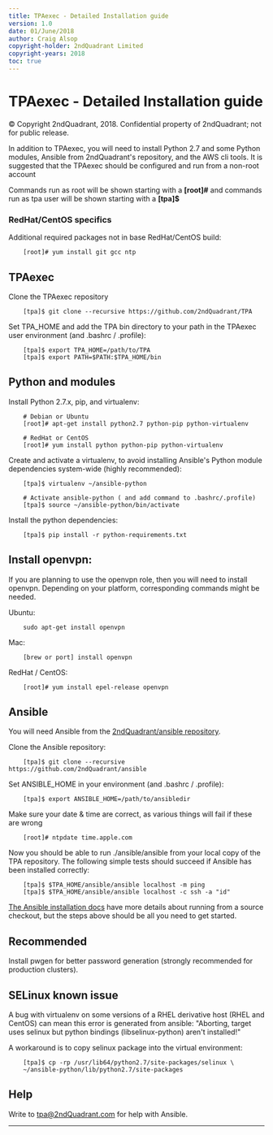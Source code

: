 ```yaml
---
title: TPAexec - Detailed Installation guide
version: 1.0
date: 01/June/2018
author: Craig Alsop
copyright-holder: 2ndQuadrant Limited
copyright-years: 2018
toc: true
---
```


TPAexec - Detailed Installation guide
===========================

© Copyright 2ndQuadrant, 2018. Confidential property of 2ndQuadrant; not for public release.



In addition to TPAexec, you will need to install Python 2.7 and some Python modules, Ansible
from 2ndQuadrant's repository, and the AWS cli tools.
It is suggested that the TPAexec should be configured and run from a non-root account

Commands run as root will be shown starting with a **[root]#** and commands run as tpa user will be shown starting with a **[tpa]$**

### RedHat/CentOS specifics

Additional required packages not in base RedHat/CentOS build:

```
    [root]# yum install git gcc ntp
```

## TPAexec

Clone the TPAexec repository

```
    [tpa]$ git clone --recursive https://github.com/2ndQuadrant/TPA
```
Set TPA_HOME and add the TPA bin directory to your path in the TPAexec user environment (and .bashrc / .profile):
```
    [tpa]$ export TPA_HOME=/path/to/TPA
    [tpa]$ export PATH=$PATH:$TPA_HOME/bin
```


Python and modules
------------------

Install Python 2.7.x, pip, and virtualenv:

```
    # Debian or Ubuntu
    [root]# apt-get install python2.7 python-pip python-virtualenv

    # RedHat or CentOS
    [root]# yum install python python-pip python-virtualenv
```

Create and activate a virtualenv, to avoid installing Ansible's Python
module dependencies system-wide (highly recommended):

```
    [tpa]$ virtualenv ~/ansible-python

    # Activate ansible-python ( and add command to .bashrc/.profile)
    [tpa]$ source ~/ansible-python/bin/activate
```

Install the python dependencies:

```
    [tpa]$ pip install -r python-requirements.txt
```

Install openvpn:
----------------

If you are planning to use the openvpn role, then you will need to install openvpn. Depending on your platform, corresponding commands might be needed.

Ubuntu:
```
    sudo apt-get install openvpn
```

Mac:
```
    [brew or port] install openvpn
```

RedHat / CentOS:
```
    [root]# yum install epel-release openvpn
```

Ansible
-------

You will need Ansible from the
[2ndQuadrant/ansible repository](https://github.com/2ndQuadrant/ansible).

Clone the Ansible repository:

```
    [tpa]$ git clone --recursive https://github.com/2ndQuadrant/ansible
```

Set ANSIBLE_HOME in your environment (and .bashrc / .profile):

```
    [tpa]$ export ANSIBLE_HOME=/path/to/ansibledir
```

Make sure your date & time are correct, as various things will fail if these are wrong

```
    [root]# ntpdate time.apple.com
```

Now you should be able to run ./ansible/ansible from your local copy of the TPA repository. 
The following simple tests should succeed if Ansible has been installed correctly:

```
    [tpa]$ $TPA_HOME/ansible/ansible localhost -m ping
    [tpa]$ $TPA_HOME/ansible/ansible localhost -c ssh -a "id"
```

[The Ansible installation docs](http://docs.ansible.com/ansible/intro_installation.html)
have more details about running from a source checkout, but the steps
above should be all you need to get started.

Recommended
-----------

Install pwgen for better password generation (strongly recommended for production clusters).

SELinux known issue
-------------------

A bug with virtualenv on some versions of a RHEL derivative host (RHEL and CentOS) can mean this error is generated from ansible:
"Aborting, target uses selinux but python bindings (libselinux-python) aren't installed!"

A workaround is to copy selinux package into the virtual environment: 

```
    [tpa]$ cp -rp /usr/lib64/python2.7/site-packages/selinux \
    ~/ansible-python/lib/python2.7/site-packages
```

Help
----
Write to tpa@2ndQuadrant.com for help with Ansible.

------

[^Information Classification: Internal]: [ISP008] Information Classification Policy


